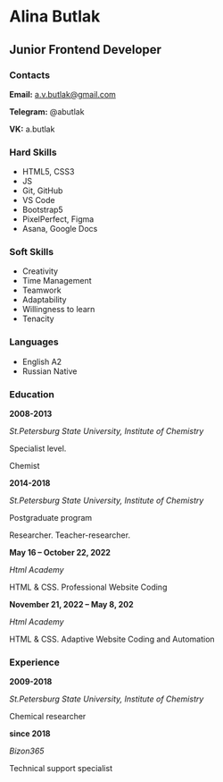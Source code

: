 # Alina Butlak
## Junior Frontend Developer

### Contacts

**Email:** a.v.butlak@gmail.com

**Telegram:** @abutlak

**VK:** a.butlak 

### Hard Skills

* HTML5, CSS3
* JS
* Git, GitHub
* VS Code
* Bootstrap5
* PixelPerfect, Figma
* Asana, Google Docs

### Soft Skills

* Creativity
* Time Management
* Teamwork
* Adaptability
* Willingness to learn
* Tenacity

### Languages

* English A2
* Russian Native

### Education

**2008-2013** 

*St.Petersburg State University, Institute of Chemistry*

Specialist level.

Chemist


**2014-2018**

*St.Petersburg State University, Institute of Chemistry*

Postgraduate program

Researcher. Teacher-researcher.


**May 16 – October 22, 2022** 

*Html Academy*

HTML & CSS. Professional Website Coding


**November 21, 2022 – May 8, 202**

*Html Academy*

HTML & CSS. Adaptive Website Coding and Automation

### Experience

**2009-2018**

*St.Petersburg State University, Institute of Chemistry*

Chemical researcher


**since 2018**

*Bizon365*

Technical support specialist